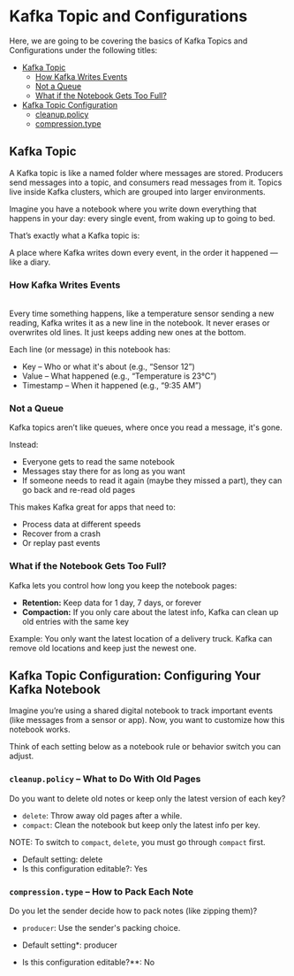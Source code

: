 # Kafka Topic and Configurations

Here, we are going to be covering the basics of Kafka Topics and Configurations under the following titles:

- [Kafka Topic](https://github.com/coredataengineers/CDE-BOOTCAMP/blob/main/12_apache_kafka/04-Kafka-Topic-and-Configurations.md#what-is-a-kafka-topic)
  - [How Kafka Writes Events](https://github.com/coredataengineers/CDE-BOOTCAMP/blob/main/12_apache_kafka/04-Kafka-Topic-and-Configurations.md#how-kafka-writes-events)
  - [Not a Queue](https://github.com/coredataengineers/CDE-BOOTCAMP/blob/main/12_apache_kafka/04-Kafka-Topic-and-Configurations.md#not-a-queue)
  - [What if the Notebook Gets Too Full?](https://github.com/coredataengineers/CDE-BOOTCAMP/blob/main/12_apache_kafka/04-Kafka-Topic-and-Configurations.md#what-if-the-notebook-gets-too-full)
- [Kafka Topic Configuration](https://github.com/coredataengineers/CDE-BOOTCAMP/blob/main/12_apache_kafka/04-Kafka-Topic-and-Configurations.md#Kafka-Topic-Configuration)
  - [cleanup.policy](https://github.com/coredataengineers/CDE-BOOTCAMP/blob/main/12_apache_kafka/04-Kafka-Topic-and-Configurations.md#cleanuppolicy--what-to-do-with-old-pages)
  - [compression.type](https://github.com/coredataengineers/CDE-BOOTCAMP/blob/main/12_apache_kafka/04-Kafka-Topic-and-Configurations.md#compressiontype--How-to-Pack-Each-Note)

## Kafka Topic

A Kafka topic is like a named folder where messages are stored.
Producers send messages into a topic, and consumers read messages from it.
Topics live inside Kafka clusters, which are grouped into larger environments.

Imagine you have a notebook where you write down everything that happens in your day: every single event, from waking up to going to bed.

That’s exactly what a Kafka topic is:

A place where Kafka writes down every event, in the order it happened — like a diary.

### How Kafka Writes Events

<br> Every time something happens, like a temperature sensor sending a new reading, Kafka writes it as a new line in the notebook.
It never erases or overwrites old lines. It just keeps adding new ones at the bottom.


Each line (or message) in this notebook has:

* Key – Who or what it's about (e.g., “Sensor 12”)
* Value – What happened (e.g., “Temperature is 23°C”)
* Timestamp – When it happened (e.g., “9:35 AM”)

### Not a Queue
Kafka topics aren’t like queues, where once you read a message, it's gone.

Instead:

* Everyone gets to read the same notebook
* Messages stay there for as long as you want
* If someone needs to read it again (maybe they missed a part), they can go back and re-read old pages

This makes Kafka great for apps that need to:

* Process data at different speeds
* Recover from a crash
* Or replay past events

### What if the Notebook Gets Too Full?
Kafka lets you control how long you keep the notebook pages:

* **Retention:** Keep data for 1 day, 7 days, or forever
* **Compaction:** If you only care about the latest info, Kafka can clean up old entries with the same key

Example: You only want the latest location of a delivery truck. Kafka can remove old locations and keep just the newest one.



## Kafka Topic Configuration: Configuring Your Kafka Notebook
Imagine you’re using a shared digital notebook to track important events (like messages from a sensor or app). Now, you want to customize how this notebook works.


Think of each setting below as a notebook rule or behavior switch you can adjust.

 ### `cleanup.policy` – What to Do With Old Pages

Do you want to delete old notes or keep only the latest version of each key?

* `delete`: Throw away old pages after a while.
* `compact`: Clean the notebook but keep only the latest info per key.

NOTE: To switch to `compact`, `delete`, you must go through `compact` first.

* Default setting: delete
* Is this configuration editable?: Yes


### `compression.type` – How to Pack Each Note

Do you let the sender decide how to pack notes (like zipping them)?

* `producer`: Use the sender's packing choice.

* Default setting*: producer
* Is this configuration editable?**: No

